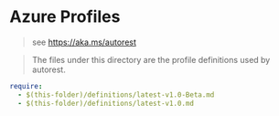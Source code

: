 # Azure Profiles

> see https://aka.ms/autorest

> The files under this directory are the profile definitions used by autorest.

``` yaml
require:
  - $(this-folder)/definitions/latest-v1.0-Beta.md
  - $(this-folder)/definitions/latest-v1.0.md
```
